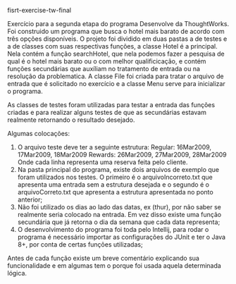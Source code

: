fisrt-exercise-tw-final

Exercício para a segunda etapa do programa Desenvolve da ThoughtWorks.
Foi construido um programa que busca o hotel mais barato de acordo com três opções disponíveis. 
O projeto foi dividido em duas pastas a de testes e a de classes com suas respectivas funções, a classe Hotel é a principal. Nela contém a função searchHotel, que nela podemos fazer a pesquisa de qual é o hotel mais barato ou o com melhor qualificicação, e contém funções secundárias que auxíliam no tratamento de entrada ou na resolução da problematica. A classe File foi criada para tratar o arquivo de entrada que é solicitado no exercício e a classe Menu serve para inicializar o programa. 

As classes de testes foram utilizadas para testar a entrada das funções criadas e para realizar alguns testes de que as secundárias estavam realmente retornando o resultado desejado.

Algumas colocações:
1. O arquivo teste deve ter a seguinte estrutura: 
Regular: 16Mar2009, 17Mar2009, 18Mar2009
Rewards: 26Mar2009, 27Mar2009, 28Mar2009
Onde cada linha representa uma reserva feita pelo cliente.
2. Na pasta principal do programa, existe dois arquivos de exemplo que foram utilizados nos testes. O primeiro é o arquivoIncorreto.txt que apresenta uma entrada sem a estrutura desejada e o segundo é o arquivoCorreto.txt que apresenta a estrutura apresentada no ponto anterior;
3. Não foi utilizado os dias ao lado das datas, ex (thur), por não saber se realmente seria colocado na entrada. Em vez disso existe uma função secundária que já retorna o dia da semana que cada data representa;
4. O desenvolvimento do programa foi toda pelo Intellij, para rodar o programa é necessário importar as configurações do JUnit e ter o Java 8+, por conta de certas funções utilizadas;


Antes de cada função existe um breve comentário explicando sua funcionalidade e em algumas tem o porque foi usada aquela determinada lógica.


